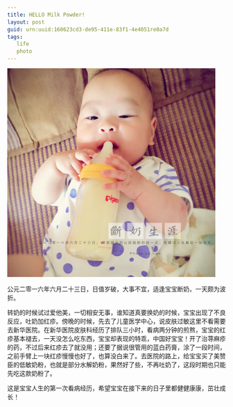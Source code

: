```yaml
---
title: HELLO Milk Powder!
layout: post
guid: urn:uuid:160623cd3-de95-411e-83f1-4e4051re0a7d
tags: 
   life
   photo
---
```

<img src="/media/files/2016/milk.JPG"  alt="HELLO Milk" width="480"/>

公元二零一六年六月二十三日，日值岁破，大事不宜，适逢宝宝断奶，一天颇为波折。    

转奶的时候试过爱他美，一切相安无事，谁知道真要换奶的时候，宝宝出现了不良反应，吐奶加红疹。傍晚的时候，先去了儿童医学中心，说皮肤过敏这里不看需要去新华医院。在新华医院皮肤科经历了排队三小时，看病两分钟的煎熬，宝宝的红疹基本褪去，一天没怎么吃东西，宝宝却表现的特乖，中国好宝宝！开了治荨麻疹的药，不过后来红疹去了就没用；还要了据说很管用的蓝白药膏，涂了一段时间，之前手臂上一块红疹慢慢也好了，也算没白来了。去医院的路上，给宝宝买了美赞臣的低敏奶粉，也就是部分水解奶粉，果然好了些，不再吐奶了，这段时期也只能先吃这款奶粉了。    

这是宝宝人生的第一次看病经历，希望宝宝在接下来的日子里都健健康康，茁壮成长！   
